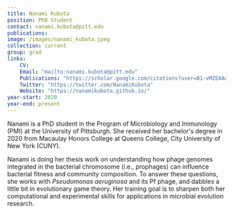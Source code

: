 ```yaml
---
title: Nanami Kubota
position: PhD Student
contact: nanami.kubota@pitt.edu
publications: 
image: /images/nanami_kubota.jpeg
collection: current
group: grad
links:
    CV:
    Email: "mailto:nanami.kubota@pitt.edu"
    Publications: "https://scholar.google.com/citations?user=B1-vMZEAAAAJ&hl=en&oi=ao"
    Twitter: "https://twitter.com/NanamiKubota"
    Website: "https://nanamikubota.github.io/"
year-start: 2020
year-end: present
---
```

Nanami is a PhD student in the Program of Microbiology and Immunology (PMI) at the University of Pittsburgh. She received her bachelor's degree in 2020 from Macaulay Honors College at Queens College, City University of New York (CUNY). 

Nanami is doing her thesis work on understanding how phage genomes integrated in the bacterial chromosome (i.e., prophages) can influence bacterial fitness and community composition. To answer these questions, she works with <i>Pseudomonas aeruginosa</i> and its Pf phage, and dabbles a little bit in evolutionary game theory. Her training goal is to sharpen both her computational and experimental skills for applications in microbial evolution research. 
